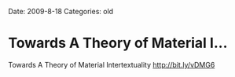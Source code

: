 Date: 2009-8-18
Categories: old

# Towards A Theory of Material I...

Towards A Theory of Material Intertextuality <a href="http://bit.ly/vDMG6" rel="nofollow">http://bit.ly/vDMG6</a>
